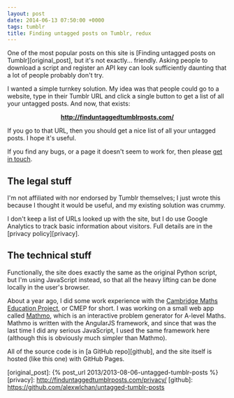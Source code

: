 ```yaml
---
layout: post
date: 2014-06-13 07:50:00 +0000
tags: tumblr
title: Finding untagged posts on Tumblr, redux
---
```


One of the most popular posts on this site is [Finding untagged posts on Tumblr][original_post], but it's not exactly... friendly.
Asking people to download a script and register an API key can look sufficiently daunting that a lot of people probably don't try.

I wanted a simple turnkey solution.
My idea was that people could go to a website, type in their Tumblr URL and click a single button to get a list of all your untagged posts.
And now, that exists:

<center>
  <strong>
    <a href="http://finduntaggedtumblrposts.com/">
      http://finduntaggedtumblrposts.com/
    </a>
  </strong>
</center>

If you go to that URL, then you should get a nice list of all your untagged posts.
I hope it's useful.

If you find any bugs, or a page it doesn't seem to work for, then please [get in touch](/#contact).

## The legal stuff

I'm not affiliated with nor endorsed by Tumblr themselves; I just wrote this because I thought it would be useful, and my existing solution was crummy.

I don't keep a list of URLs looked up with the site, but I do use Google Analytics to track basic information about visitors.
Full details are in the [privacy policy][privacy].

## The technical stuff

Functionally, the site does exactly the same as the original Python script, but I'm using JavaScript instead, so that all the heavy lifting can be done locally in the user's browser.

About a year ago, I did some work experience with the <a href="http://www.maths.cam.ac.uk/about/community/cmep/">Cambridge Maths Education Project</a>, or CMEP for short.
I was working on a small web app called <a href="http://nrich.maths.org/mathmoApp/#/mathmo">Mathmo</a>, which is an interactive problem generator for A-level Maths.
Mathmo is written with the AngularJS framework, and since that was the last time I did any serious JavaScript, I used the same framework here (although this is obviously much simpler than Mathmo).

All of the source code is in [a GitHub repo][github], and the site itself is hosted (like this one) with GitHub Pages.

[original_post]: {% post_url 2013/2013-08-06-untagged-tumblr-posts %}
[privacy]: http://finduntaggedtumblrposts.com/privacy/
[github]: https://github.com/alexwlchan/untagged-tumblr-posts
